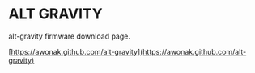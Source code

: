 # ALT GRAVITY

alt-gravity firmware download page.

[https://awonak.github.com/alt-gravity](https://awonak.github.com/alt-gravity)